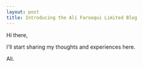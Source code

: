 ```yaml
---
layout: post
title: Introducing the Ali Farooqui Limited Blog
---
```


Hi there,

I'll start sharing my thoughts and experiences here. 

Ali. 